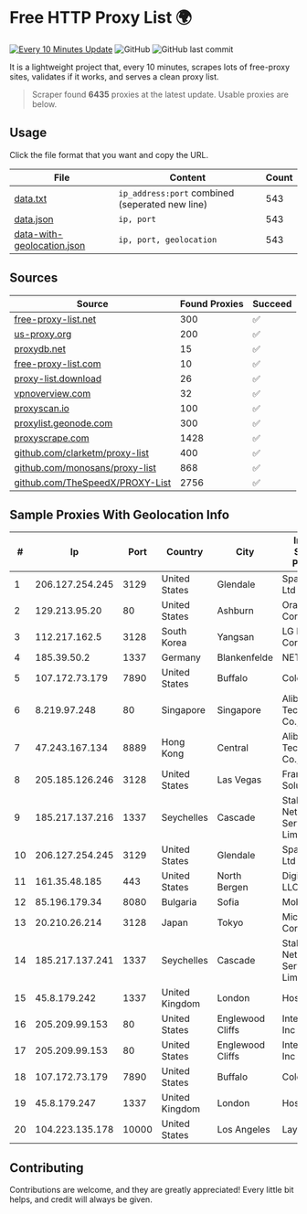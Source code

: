 
# Free HTTP Proxy List 🌍

[![Every 10 Minutes Update](https://github.com/mertguvencli/http-proxy-list/actions/workflows/main.yml/badge.svg?branch=main)](https://github.com/mertguvencli/http-proxy-list/actions/workflows/main.yml)
![GitHub](https://img.shields.io/github/license/mertguvencli/http-proxy-list)
![GitHub last commit](https://img.shields.io/github/last-commit/mertguvencli/http-proxy-list)

It is a lightweight project that, every 10 minutes, scrapes lots of free-proxy sites, validates if it works, and serves a clean proxy list.


> Scraper found **6435** proxies at the latest update. Usable proxies are below.

## Usage

Click the file format that you want and copy the URL.


|File|Content|Count|
|----|-------|-----|
|[data.txt](https://raw.githubusercontent.com/mertguvencli/http-proxy-list/main/proxy-list/data.txt)|`ip_address:port` combined (seperated new line)|543|
|[data.json](https://raw.githubusercontent.com/mertguvencli/http-proxy-list/main/proxy-list/data.json)|`ip, port`|543|
|[data-with-geolocation.json](https://raw.githubusercontent.com/mertguvencli/http-proxy-list/main/proxy-list/data-with-geolocation.json)|`ip, port, geolocation`|543|

## Sources

|Source|Found Proxies|Succeed|
|------|-------------|-------|
|[free-proxy-list.net](https://free-proxy-list.net)|300|✅|
|[us-proxy.org](https://www.us-proxy.org)|200|✅|
|[proxydb.net](http://proxydb.net)|15|✅|
|[free-proxy-list.com](https://free-proxy-list.com/?page=&port=&type%5B%5D=http&type%5B%5D=https&up_time=0&search=Search)|10|✅|
|[proxy-list.download](https://www.proxy-list.download/HTTP)|26|✅|
|[vpnoverview.com](https://vpnoverview.com/privacy/anonymous-browsing/free-proxy-servers)|32|✅|
|[proxyscan.io](https://www.proxyscan.io)|100|✅|
|[proxylist.geonode.com](https://proxylist.geonode.com/api/proxy-list?limit=300&page=1&sort_by=lastChecked&sort_type=desc&protocols=http,https)|300|✅|
|[proxyscrape.com](https://api.proxyscrape.com/v2/?request=displayproxies&protocol=http&timeout=10000&country=all&ssl=all&anonymity=all)|1428|✅|
|[github.com/clarketm/proxy-list](https://raw.githubusercontent.com/clarketm/proxy-list/master/proxy-list-raw.txt)|400|✅|
|[github.com/monosans/proxy-list](https://raw.githubusercontent.com/monosans/proxy-list/main/proxies/http.txt)|868|✅|
|[github.com/TheSpeedX/PROXY-List](https://raw.githubusercontent.com/TheSpeedX/PROXY-List/master/http.txt)|2756|✅|


## Sample Proxies With Geolocation Info

|#|Ip|Port|Country|City|Internet Service Provider|
|-|--|----|-------|----|-------------------------|
|1|206.127.254.245|3129|United States|Glendale|Spartan Host Ltd|
|2|129.213.95.20|80|United States|Ashburn|Oracle Corporation|
|3|112.217.162.5|3128|South Korea|Yangsan|LG DACOM Corporation|
|4|185.39.50.2|1337|Germany|Blankenfelde|NETZNUTZ|
|5|107.172.73.179|7890|United States|Buffalo|ColoCrossing|
|6|8.219.97.248|80|Singapore|Singapore|Alibaba (US) Technology Co., Ltd.|
|7|47.243.167.134|8889|Hong Kong|Central|Alibaba (US) Technology Co., Ltd.|
|8|205.185.126.246|3128|United States|Las Vegas|FranTech Solutions|
|9|185.217.137.216|1337|Seychelles|Cascade|Stallion Network Services Limited|
|10|206.127.254.245|3129|United States|Glendale|Spartan Host Ltd|
|11|161.35.48.185|443|United States|North Bergen|DigitalOcean, LLC|
|12|85.196.179.34|8080|Bulgaria|Sofia|Mobiltel BNG|
|13|20.210.26.214|3128|Japan|Tokyo|Microsoft Corporation|
|14|185.217.137.241|1337|Seychelles|Cascade|Stallion Network Services Limited|
|15|45.8.179.242|1337|United Kingdom|London|Hostland LLC|
|16|205.209.99.153|80|United States|Englewood Cliffs|Interserver, Inc|
|17|205.209.99.153|80|United States|Englewood Cliffs|Interserver, Inc|
|18|107.172.73.179|7890|United States|Buffalo|ColoCrossing|
|19|45.8.179.247|1337|United Kingdom|London|Hostland LLC|
|20|104.223.135.178|10000|United States|Los Angeles|LayerHost|



## Contributing

Contributions are welcome, and they are greatly appreciated! Every
little bit helps, and credit will always be given.


